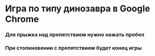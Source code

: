 # Игра по типу динозавра в Google Chrome

### Для прыжка над препятствием нужно нажать пробел

### При столкновении с препятствием будет конец игры

